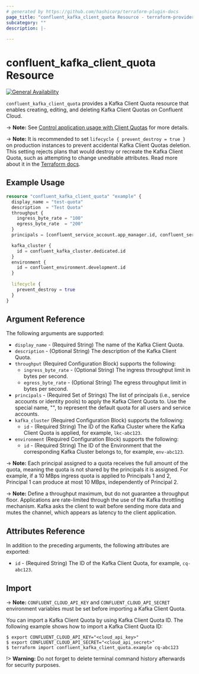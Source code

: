 ```yaml
---
# generated by https://github.com/hashicorp/terraform-plugin-docs
page_title: "confluent_kafka_client_quota Resource - terraform-provider-confluent"
subcategory: ""
description: |-
  
---
```


# confluent_kafka_client_quota Resource

[![General Availability](https://img.shields.io/badge/Lifecycle%20Stage-General%20Availability-%2345c6e8)](https://docs.confluent.io/cloud/current/api.html#section/Versioning/API-Lifecycle-Policy)

`confluent_kafka_client_quota` provides a Kafka Client Quota resource that enables creating, editing, and deleting Kafka Client Quotas on Confluent Cloud.

-> **Note:** See [Control application usage with Client Quotas](https://docs.confluent.io/cloud/current/clusters/client-quotas.html#control-application-usage-with-client-quotas) for more details.

-> **Note:** It is recommended to set `lifecycle { prevent_destroy = true }` on production instances to prevent accidental Kafka Client Quotas deletion. This setting rejects plans that would destroy or recreate the Kafka Client Quota, such as attempting to change uneditable attributes. Read more about it in the [Terraform docs](https://www.terraform.io/language/meta-arguments/lifecycle#prevent_destroy).

## Example Usage

```terraform
resource "confluent_kafka_client_quota" "example" {
  display_name = "test-quota"
  description  = "Test Quota"
  throughput {
    ingress_byte_rate = "100"
    egress_byte_rate  = "200"
  }
  principals = [confluent_service_account.app_manager.id, confluent_service_account.app_manager_2.id]

  kafka_cluster {
    id = confluent_kafka_cluster.dedicated.id
  }
  environment {
    id = confluent_environment.development.id
  }
  
  lifecycle {
    prevent_destroy = true
  }
}
```

<!-- schema generated by tfplugindocs -->
## Argument Reference

The following arguments are supported:

- `display_name` - (Required String) The name of the Kafka Client Quota.
- `description` - (Optional String) The description of the Kafka Client Quota.
- `throughput` (Required Configuration Block) supports the following:
  - `ingress_byte_rate` - (Optional String) The ingress throughput limit in bytes per second.
  - `egress_byte_rate` - (Optional String) The egress throughput limit in bytes per second.
- `principals` - (Required Set of Strings) The list of principals (i.e., service accounts or identity pools) to apply the Kafka Client Quota to. Use the special name, "<default>", to represent the default quota for all users and service accounts.
- `kafka_cluster` (Required Configuration Block) supports the following:
  - `id` - (Required String) The ID of the Kafka Cluster where the Kafka Client Quota is applied, for example, `lkc-abc123`.
- `environment` (Required Configuration Block) supports the following:
  - `id` - (Required String) The ID of the Environment that the corresponding Kafka Cluster belongs to, for example, `env-abc123`.

-> **Note:** Each principal assigned to a quota receives the full amount of the quota, meaning the quota is not shared by the principals it is assigned. For example, if a 10 MBps ingress quota is applied to Principals 1 and 2, Principal 1 can produce at most 10 MBps, independently of Principal 2.

-> **Note:** Define a throughput maximum, but do not guarantee a throughput floor. Applications are rate-limited through the use of the Kafka throttling mechanism. Kafka asks the client to wait before sending more data and mutes the channel, which appears as latency to the client application.

## Attributes Reference

In addition to the preceding arguments, the following attributes are exported:

- `id` - (Required String) The ID of the Kafka Client Quota, for example, `cq-abc123`.

## Import

-> **Note:** `CONFLUENT_CLOUD_API_KEY` and `CONFLUENT_CLOUD_API_SECRET` environment variables must be set before importing a Kafka Client Quota.

You can import a Kafka Client Quota by using Kafka Client Quota ID. The following example shows how to import a Kafka Client Quota ID:

```shell
$ export CONFLUENT_CLOUD_API_KEY="<cloud_api_key>"
$ export CONFLUENT_CLOUD_API_SECRET="<cloud_api_secret>"
$ terraform import confluent_kafka_client_quota.example cq-abc123
```

!> **Warning:** Do not forget to delete terminal command history afterwards for security purposes.
